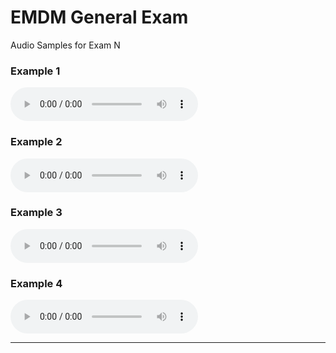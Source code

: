 # EMDM General Exam

Audio Samples for Exam N

### Example 1

<audio controls controlsList="nodownload" src="EMDM-General_N1.wav">Example 1</audio>

### Example 2

<audio controls controlsList="nodownload" src="EMDM-General_N2.wav">Example 2</audio>

### Example 3

<audio controls controlsList="nodownload" src="EMDM-General_N3.wav">Example 3</audio>

### Example 4

<audio controls controlsList="nodownload" src="EMDM-General_N4.wav">Example 4</audio>




----

<!-- Direct links if required. Do not copy, do not share.

[Example 1](/exam-n/EMDM-General_N1.wav)
[Example 2](/exam-n/EMDM-General_N2.wav)
[Example 3](/exam-n/EMDM-General_N3.wav)
[Example 4](/exam-n/EMDM-General_N4.wav) -->
